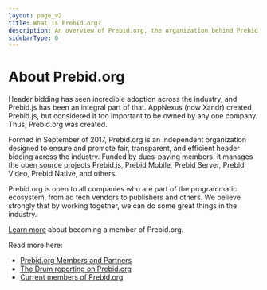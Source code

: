 ```yaml
---
layout: page_v2
title: What is Prebid.org?
description: An overview of Prebid.org, the organization behind Prebid, and what our goals and missions are.
sidebarType: 0
---
```




# About Prebid.org

Header bidding has seen incredible adoption across the industry, and Prebid.js has been an integral part of that. AppNexus (now Xandr) created Prebid.js, but considered it too important to be owned by any one company. Thus, Prebid.org was created.

Formed in September of 2017, Prebid.org is an independent organization designed to ensure and promote fair, transparent, and efficient header bidding across the industry. Funded by dues-paying members, it manages the open source projects Prebid.js, Prebid Mobile, Prebid Server, Prebid Video, Prebid Native, and others.

Prebid.org is open to all companies who are part of the programmatic ecosystem, from ad tech vendors to publishers and others. We believe strongly that by working together, we can do some great things in the industry.

[Learn more](/partners/partners.html) about becoming a member of Prebid.org.

Read more here:

* [Prebid.org Members and Partners](/partners/partners.html)
* [The Drum reporting on Prebid.org](https://www.thedrum.com/news/2017/09/11/appnexus-and-rubicon-project-launch-prebidorg-hailing-open-source-approach-header)
* [Current members of Prebid.org]({{site.baseurl}}/partners/partners.html)
